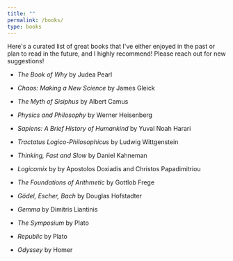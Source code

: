 ```yaml
---
title: ""
permalink: /books/
type: books
---
```


Here's a curated list of great books that I've either enjoyed in the past or plan to read in the future, and I highly recommend! Please reach out for new suggestions!

* *The Book of Why* by Judea Pearl

* *Chaos: Making a New Science* by James Gleick

* *The Myth of Sisiphus* by Albert Camus

* *Physics and Philosophy* by Werner Heisenberg

* *Sapiens: A Brief History of Humankind* by Yuval Noah Harari

* *Tractatus Logico-Philosophicus* by Ludwig Wittgenstein

* *Thinking, Fast and Slow* by Daniel Kahneman

* *Logicomix* by by Apostolos Doxiadis and Christos Papadimitriou

* *The Foundations of Arithmetic* by Gottlob Frege

* *Gödel, Escher, Bach* by Douglas Hofstadter

* *Gemma* by Dimitris Liantinis

* *The Symposium* by Plato

* *Republic* by Plato

* *Odyssey* by Homer

  









